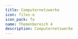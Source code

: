 ```yaml
---
title: Computernetzwerke
icon: files-o
icon_pack: fa
name: Themenbereich 4
description: Computernetzwerke
---
```

